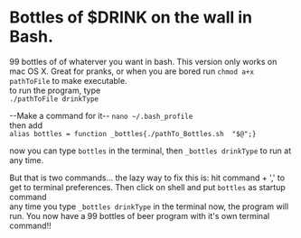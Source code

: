 # Bottles of $DRINK on the wall in Bash.
99 bottles of of whaterver you want in bash. This version only works on mac OS X. Great for pranks, or when you are bored 
run `chmod a+x pathToFile` to make executable.  
to run the program, type  
`./pathToFile drinkType` 

--Make a command for it--
`nano ~/.bash_profile`  
then add  
`alias bottles = function _bottles{./pathTo_Bottles.sh  "$@";}`      

now you can type `bottles` in the terminal, then `_bottles drinkType` to run at any time. 

But that is two commands... the lazy way to fix this is:
hit command + ',' to get to terminal preferences. Then click on shell and put `bottles` as startup command  
any time you type `_bottles drinkType` in the terminal now, the program will run. You now have a 99 bottles of beer program with it's own terminal command!!  
